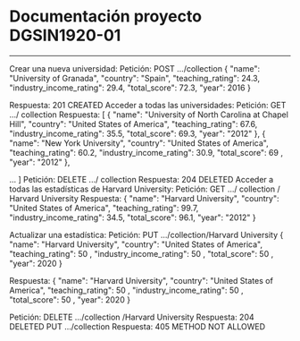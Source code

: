 # Documentación proyecto DGSIN1920-01

------------------------------
Crear una nueva universidad:
Petición:
POST .../collection
{
"name": "University of Granada",
"country": "Spain",
"teaching_rating": 24.3,
"industry_income_rating": 29.4,
"total_score": 72.3,
"year": 2016
}

Respuesta:
201 CREATED
Acceder a todas las universidades:
Petición:
GET .../ collection
Respuesta:
[
{
"name": "University of North Carolina at Chapel Hill",
"country": "United States of America",
"teaching_rating": 67.6,
"industry_income_rating": 35.5,
"total_score": 69.3,
"year": "2012"
},
{
"name": "New York University",
"country": "United States of America",
"teaching_rating": 60.2,
"industry_income_rating": 30.9,
"total_score": 69 ,
"year": "2012"
},

... ]
Petición:
DELETE .../ collection
Respuesta:
204 DELETED
Acceder a todas las estadísticas de Harvard University:
Petición:
GET .../ collection / Harvard University
Respuesta:
{
"name": "Harvard University",
"country": "United States of America",
"teaching_rating": 99.7,
"industry_income_rating": 34.5,
"total_score": 96.1,
"year": "2012"
}

Actualizar una estadística:
Petición:
PUT .../collection/Harvard University
{
"name": "Harvard University",
"country": "United States of America",
"teaching_rating": 50 ,
"industry_income_rating": 50 ,
"total_score": 50 ,
"year": 2020
}

Respuesta:
{
"name": "Harvard University",
"country": "United States of America",
"teaching_rating": 50 ,
"industry_income_rating": 50 ,
"total_score": 50 ,
"year": 2020
}

Petición:
DELETE .../collection /Harvard University
Respuesta:
204 DELETED
PUT .../collection
Respuesta:
405 METHOD NOT ALLOWED